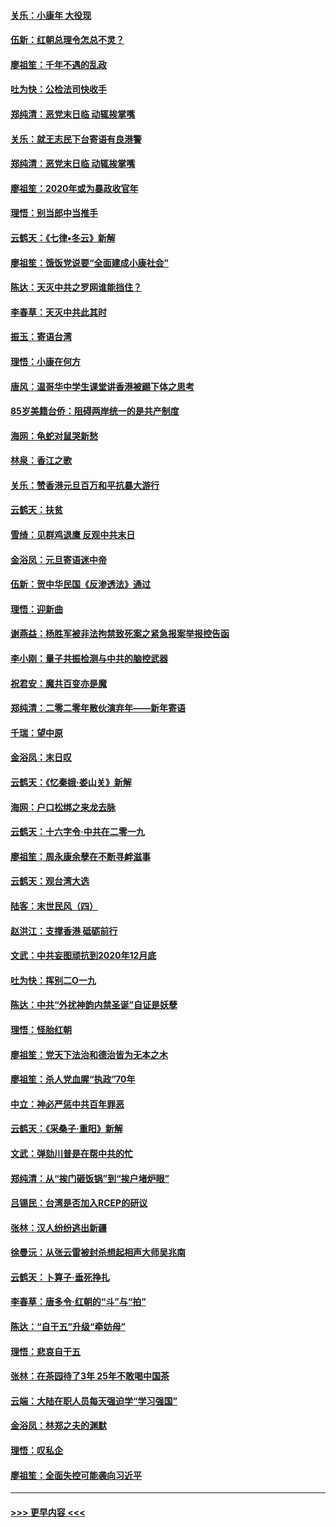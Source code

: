 #### [关乐：小康年 大役现](../pages/nsc993/n11774213.md?t=01081044) 
#### [伍新：红朝总理令怎总不灵？](../pages/nsc993/n11770813.md?t=01081044) 
#### [廖祖笙：千年不遇的乱政](../pages/nsc993/n11770373.md?t=01081044) 
#### [吐为快：公检法司快收手](../pages/nsc993/n11770359.md?t=01081044) 
#### [郑纯清：恶党末日临 动辄挨掌嘴](../pages/nsc993/n11769912.md?t=01081044) 
#### [关乐：就王志民下台寄语有良港警](../pages/nsc993/n11769903.md?t=01081044) 
#### [郑纯清：恶党末日临 动辄挨掌嘴](../pages/nsc993/n11769356.md?t=01081044) 
#### [廖祖笙：2020年或为暴政收官年](../pages/nsc993/n11768216.md?t=01081044) 
#### [理悟：别当郎中当推手](../pages/nsc993/n11768243.md?t=01081044) 
#### [云鹤天：《七律▪冬云》新解](../pages/nsc993/n11768204.md?t=01081044) 
#### [廖祖笙：饿饭党说要“全面建成小康社会”](../pages/nsc993/n11767482.md?t=01081044) 
#### [陈达：天灭中共之罗网谁能挡住？](../pages/nsc993/n11767465.md?t=01081044) 
#### [李春草：天灭中共此其时](../pages/nsc993/n11767452.md?t=01081044) 
#### [振玉：寄语台湾](../pages/nsc993/n11767432.md?t=01081044) 
#### [理悟：小康在何方](../pages/nsc993/n11767394.md?t=01081044) 
#### [唐风：温哥华中学生课堂讲香港被踢下体之思考](../pages/nsc993/n11766848.md?t=01081044) 
#### [85岁美籍台侨：阻碍两岸统一的是共产制度](../pages/nsc993/n11765043.md?t=01081044) 
#### [海网：龟蛇对鼠哭新愁](../pages/nsc993/n11764895.md?t=01081044) 
#### [林泉：香江之歌](../pages/nsc993/n11764415.md?t=01081044) 
#### [关乐：赞香港元旦百万和平抗暴大游行](../pages/nsc993/n11764382.md?t=01081044) 
#### [云鹤天：扶贫](../pages/nsc993/n11764245.md?t=01081044) 
#### [雪绮：见群鸡退鹰  反观中共末日](../pages/nsc993/n11762112.md?t=01081044) 
#### [金浴凤：元旦寄语迷中帝](../pages/nsc993/n11761788.md?t=01081044) 
#### [伍新：贺中华民国《反渗透法》通过](../pages/nsc993/n11761994.md?t=01081044) 
#### [理悟：迎新曲](../pages/nsc993/n11761152.md?t=01081044) 
#### [谢燕益：杨胜军被非法拘禁致死案之紧急报案举报控告函](../pages/nsc993/n11756134.md?t=01081044) 
#### [李小刚：量子共振检测与中共的脑控武器](../pages/nsc993/n11754518.md?t=01081044) 
#### [祝君安：魔共百变亦是魔](../pages/nsc993/n11754469.md?t=01081044) 
#### [郑纯清：二零二零年散伙演弃年——新年寄语](../pages/nsc993/n11754195.md?t=01081044) 
#### [千瑞：望中原](../pages/nsc993/n11754159.md?t=01081044) 
#### [金浴凤：末日叹](../pages/nsc993/n11752359.md?t=01081044) 
#### [云鹤天：《忆秦娥‧娄山关》新解](../pages/nsc993/n11752348.md?t=01081044) 
#### [海网：户口松绑之来龙去脉](../pages/nsc993/n11752328.md?t=01081044) 
#### [云鹤天：十六字令‧中共在二零一九](../pages/nsc993/n11752305.md?t=01081044) 
#### [廖祖笙：周永康余孽在不断寻衅滋事](../pages/nsc993/n11751013.md?t=01081044) 
#### [云鹤天：观台湾大选](../pages/nsc993/n11751007.md?t=01081044) 
#### [陆客：末世民风（四）](../pages/nsc993/n11749203.md?t=01081044) 
#### [赵洪江：支撑香港 砥砺前行](../pages/nsc993/n11748482.md?t=01081044) 
#### [文武：中共妄图顽抗到2020年12月底](../pages/nsc993/n11748446.md?t=01081044) 
#### [吐为快：挥别二O一九](../pages/nsc993/n11748411.md?t=01081044) 
#### [陈达：中共“外扰神韵内禁圣诞”自证是妖孽](../pages/nsc993/n11748226.md?t=01081044) 
#### [理悟：怪胎红朝](../pages/nsc993/n11748206.md?t=01081044) 
#### [廖祖笙：党天下法治和德治皆为无本之木](../pages/nsc993/n11748135.md?t=01081044) 
#### [廖祖笙：杀人党血腥“执政”70年](../pages/nsc993/n11745144.md?t=01081044) 
#### [中立：神必严惩中共百年罪恶](../pages/nsc993/n11744970.md?t=01081044) 
#### [云鹤天：《采桑子‧重阳》新解](../pages/nsc993/n11744948.md?t=01081044) 
#### [文武：弹劾川普是在帮中共的忙](../pages/nsc993/n11744758.md?t=01081044) 
#### [郑纯清：从“挨门砸饭锅”到“挨户堵炉眼”](../pages/nsc993/n11744745.md?t=01081044) 
#### [吕锡民：台湾是否加入RCEP的研议](../pages/nsc993/n11744701.md?t=01081044) 
#### [张林：汉人纷纷逃出新疆](../pages/nsc993/n11743530.md?t=01081044) 
#### [徐曼沅：从张云雷被封杀想起相声大师吴兆南](../pages/nsc993/n11741816.md?t=01081044) 
#### [云鹤天：卜算子‧垂死挣扎](../pages/nsc993/n11739956.md?t=01081044) 
#### [李春草：唐多令‧红朝的“斗”与“拍”](../pages/nsc993/n11739830.md?t=01081044) 
#### [陈达：“自干五”升级“牵妨母”](../pages/nsc993/n11739724.md?t=01081044) 
#### [理悟：悲哀自干五](../pages/nsc993/n11739547.md?t=01081044) 
#### [张林：在茶园待了3年 25年不敢喝中国茶](../pages/nsc993/n11739240.md?t=01081044) 
#### [云端：大陆在职人员每天强迫学“学习强国”](../pages/nsc993/n11738735.md?t=01081044) 
#### [金浴凤：林郑之夫的渊默](../pages/nsc993/n11737735.md?t=01081044) 
#### [理悟：叹私企](../pages/nsc993/n11737715.md?t=01081044) 
#### [廖祖笙：全面失控可能袭向习近平](../pages/nsc993/n11737704.md?t=01081044) 

----
#### [ >>> 更早内容 <<< ](../indexes/nsc993-earlier.md)
